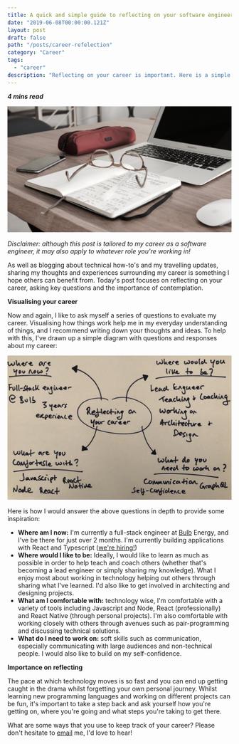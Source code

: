 ```yaml
---
title: A quick and simple guide to reflecting on your software engineering career 💻 
date: "2019-06-08T00:00:00.121Z"
layout: post
draft: false
path: "/posts/career-refelection"
category: "Career"
tags:
  - "career"
description: "Reflecting on your career is important. Here is a simple guide on how I reflect, and a few important questions to ask."
---
```

_**4 mins read**_

![](./stopandthink.jpg "Photo by 85Fifteen on Unsplash")

_Disclaimer: although this post is tailored to my career as a software engineer, it may also apply to whatever role you're working in!_

As well as blogging about technical how-to's and my travelling updates, sharing my thoughts and experiences surrounding my career is something I hope others can benefit from. Today's post focuses on reflecting on your career, asking key questions and the importance of contemplation.

**Visualising your career**

Now and again, I like to ask myself a series of questions to evaluate my career. Visualising how things work help me in my everyday understanding of things, and I recommend writing down your thoughts and ideas. To help with this, I've drawn up a simple diagram with questions and responses about my career:

![](./spider.jpg)

Here is how I would answer the above questions in depth to provide some inspiration:
- **Where am I now:** I'm currently a full-stack engineer at [Bulb](https://bulb.co.uk) Energy, and I've be there for just over 2 months. I'm currently building applications with React and Typescript ([we're hiring!](https://bulb.co.uk/careers/))
- **Where would I like to be:** Ideally, I would like to learn as much as possible in order to help teach and coach others (whether that's becoming a lead engineer or simply sharing my knowledge). What I enjoy most about working in technology helping out others through sharing what I've learned. I'd also like to get involved in architecting and designing projects.
- **What am I comfortable with:** technology wise, I'm comfortable with a variety of tools including Javascript and Node, React (professionally) and React Native (through personal projects). I'm also comfortable with working closely with others through avenues such as pair-programming and discussing technical solutions. 
- **What do I need to work on:** soft skills such as communication, especially communicating with large audiences and non-technical people. I would also like to build on my self-confidence.

**Importance on reflecting**

The pace at which technology moves is so fast and you can end up getting caught in the drama whilst forgetting your own personal journey. Whilst learning new programming languages and working on different projects can be fun, it's important to take a step back and ask yourself how you're getting on, where you're going and what steps you're taking to get there.

What are some ways that you use to keep track of your career? Please don't hesitate to [email](mailto:paul.waweru58@gmail.com)  me, I'd love to hear!